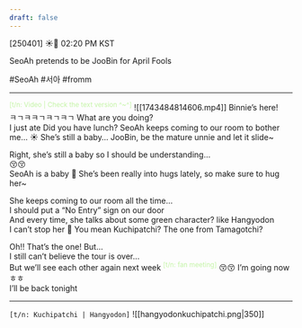 ```yaml
---
draft: false
---
```

[250401] ☀️💭 02:20 PM KST

SeoAh pretends to be JooBin for April Fools

#SeoAh #서아 #fromm
___
<sup><font color="#c3f4a5">[t/n: Video | Check the text version ^~^]</font></sup>
![[1743484814606.mp4]]
Binnie’s here!  
ㅋㄱㅋㅋㄱㅋㄱㅋㄱ
What are you doing?  
I just ate
Did you have lunch?
SeoAh keeps coming to our room to bother me…
☀️ She’s still a baby… JooBin, be the mature unnie and let it slide~

Right, she’s still a baby 
so I should be understanding...  
😚😚  
SeoAh is a baby
🫧 She’s been really into hugs lately, so make sure to hug her~

She keeps coming to our room all the time…  
I should put a “No Entry” sign on our door  
And every time, she talks about some green character? like Hangyodon  
I can’t stop her
🫧 You mean Kuchipatchi? The one from Tamagotchi?

Oh!! That’s the one!
But…  
I still can’t believe the tour is over…  
But we’ll see each other again next week <sup><font color="#c3f4a5">[t/n: fan meeting]</font></sup>
😚😚
I’m going now
ㅎㅎ  
I’ll be back tonight
___
`[t/n: Kuchipatchi | Hangyodon]`
![[hangyodonkuchipatchi.png|350]]